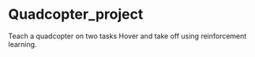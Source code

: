 # Quadcopter_project
Teach a quadcopter on two tasks Hover and take off using reinforcement learning.
